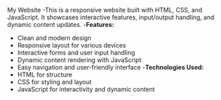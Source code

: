 My Website
-This is a responsive website built with HTML, CSS, and JavaScript. It showcases interactive features, input/output handling, and dynamic content updates.
-**Features:**
- Clean and modern design
- Responsive layout for various devices
- Interactive forms and user input handling
- Dynamic content rendering with JavaScript
- Easy navigation and user-friendly interface
-**Technologies Used:**
- HTML for structure
- CSS for styling and layout
- JavaScript for interactivity and dynamic content
